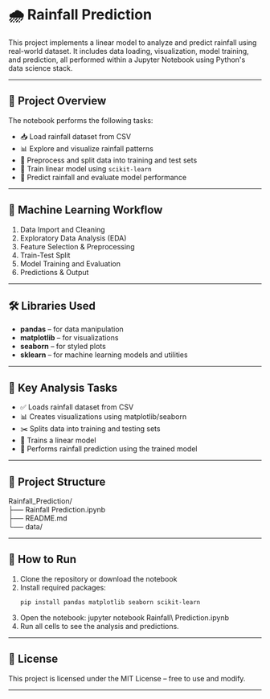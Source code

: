 # 🌧️ Rainfall Prediction

This project implements a linear model to analyze and predict rainfall using real-world dataset. It includes data loading, visualization, model training, and prediction, all performed within a Jupyter Notebook using Python's data science stack.

---

## 📌 Project Overview

The notebook performs the following tasks:

- 📥 Load rainfall dataset from CSV
- 📊 Explore and visualize rainfall patterns
- 🧹 Preprocess and split data into training and test sets
- 🧠 Train linear model using `scikit-learn`
- 🔮 Predict rainfall and evaluate model performance

---

## 🧠 Machine Learning Workflow

1. Data Import and Cleaning  
2. Exploratory Data Analysis (EDA)  
3. Feature Selection & Preprocessing  
4. Train-Test Split  
5. Model Training and Evaluation  
6. Predictions & Output

---

## 🛠️ Libraries Used

- **pandas** – for data manipulation  
- **matplotlib** – for visualizations  
- **seaborn** – for styled plots  
- **sklearn** – for machine learning models and utilities

---

## 🧪 Key Analysis Tasks

- ✅ Loads rainfall dataset from CSV
- 📊 Creates visualizations using matplotlib/seaborn
- ✂️ Splits data into training and testing sets
- 🧠 Trains a linear model
- 🔮 Performs rainfall prediction using the trained model

---

## 📂 Project Structure

Rainfall_Prediction/  
├── Rainfall Prediction.ipynb  
├── README.md  
└── data/  

---

## 🚀 How to Run

1. Clone the repository or download the notebook  
2. Install required packages:
   ```bash
   pip install pandas matplotlib seaborn scikit-learn
   ```
3. Open the notebook:
    jupyter notebook Rainfall\ Prediction.ipynb
4. Run all cells to see the analysis and predictions.

---

## 📄 License

This project is licensed under the MIT License – free to use and modify.

---